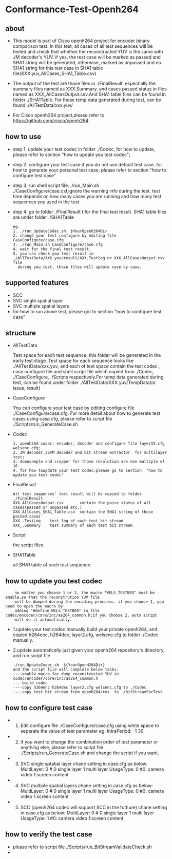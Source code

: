 
Conformance-Test-Openh264
==========================================
about
-----
-   This model is part of Cisco openh264 project for encoder binary comparison test.
	In this test, all cases of all test sequences will be tested and check that whether 
	the reconstructed YUV is the same with JM decoder's YUV. if yes, the test case 
	will be marked as passed and SHA1 string will be generated, otherwise, marked as unpassed 
	and no SHA1 string for this test case in SHA1 table file(XXX.yuv_AllCases_SHA1_Table.csv)

-   The output of the test are those files in ./FinalResult, espectially the summary files named as XXX.Summary.
	and cases passed status in files named as XXX_AllCasesOutput.csv.And SHA1 table files can be found in 
        folder  ./SHA1Table.
	For those temp data generated during test, can be found ./AllTestData/xxx.yuv/

-   For Cisco openh264 project,please refer to https://github.com/cisco/openh264. 
 
how to use
----------
-   step 1. update your test codec in folder ./Codec, for how to update, please refer to section 
	  "how to update you test codec";
-   step 2. configure your test case if you do not use default test case.
          for how to generate your personal test case, please refer to section "how to configure test case"	
-   step 3. run shell script file: ./run_Main.sh ./CaseConfigure/case.csf,ignore the warning info during the test.
	   test time  depends on how many cases you are running and 
	   how many test sequences you used in the test
-   step 4. go to folder ./FinalResult t for the final test result.
          SHA1 table files are under folder ./SHA1Table	

        eg.
        1. ./run_UpdateCodec.sh  $YourOpenh264Dir
        2. change your test configure by editing file CaseConfigure/case.cfg
        3. ./run_Main.sh CaseConfigure/case.cfg
        4. wait for the final test result.
        5. you can check you test result in ./AllTestData/XXX.yuv/result/XXX.Testlog or XXX_AllCasesOutput.csv file
          during you test, those files will update case by case.
      	


supported features
------------------
-  SCC 
-  SVC single spatial layer
-  SVC  multiple spatial layers
-  for how to run above test, please got to section "how to configure test case"
	  
structure
---------

-   AllTestData
 
	Test space for each test sequence, this folder will be generated in the early test stage.
	Test space for each sequence looks like ./AllTestData/xxx.yuv, and each of test space 
	contain the test codec , case configure file and shell script file which copied from
	./Codec, ./CaseConfigure, ./Scripts respectively.For temp data generated during test, can be found under 
	folder   ./AllTestData/XXX.yuv/TempData(or issue, result)
	
	 
-   CaseConfigure
  
	You can configure your test case by editing configure file ./CaseConfigure/case.cfg.
	For more detail about how to generate test cases using case.cfg, please refer to script
	file ./Scripts/run_GenerateCase.sh 

-   Codec
   
        1. openh264 codec: encoder, decoder and configure file layerXX.cfg welsenc.cfg; 
        2. JM decoder,JSVM decoder and bit stream extractor  for multilayer test;
        3. downsample and cropper for those resolution are non multiple of 16  
        4. for how toupdate your test codec,please go to section  "how to update you test codec"

-   FinalResult
  
        All test sequences' test result will be copied to folder ./FinalResult.
        XXX_AllCasesOutput.csv       contain the passe status of all cases(passed or unpassed etc.)
        XXX_AllCases_SHA1_Table.csv  contain the SHA1 string of those  passed cases
        XXX_.TestLog    test log of each test bit stream
        XXX_.Summary    test summary of each test bit stream

-   Script
   
    the script files 
	
-   SHA1Table
   
    all SHA1 table of each test sequence.


how to update you test codec
----------------------------
        no matter you choose 1 or 2, the macro "WELS_TESTBED" must be enable,so that the reconstrution YUV file 
        will be dumped during the encoding proccess. if you choose 1, you need to open the macro by 
        adding "#define WELS_TESTBED" in file codec/encoder/core/inc/as264_common.h;if you choose 2, auto script
        will do it automatically.

-	1.update your test codec manually
        build your private openh264, and copied  h264enc, h264dec, layer2.cfg, welsenc.cfg to folder ./Codec manually.

-	2.update automatically
        just given your openh264 repository's directory, and run script file 

        ./run_UpdateCodec.sh  ${YourOpenH264Dir}
        and the script file will complete below tasks:
        ----enable macro for dump reconstructed YUV in codec/encoder/core/inc/as264_common.h
        ----build codec
        ----copy h264enc h264dec layer2.cfg welsenc.cfg to ./Codec
        ----copy test bit stream from openh264/res  to ./BitStreamForTest
		

how to configure test case
--------------------------
-   1. Edit configure file ./CaseConfigure/case.cfg
    using white space to separate the value of test parameter
        eg: IntraPeriod:  -1   30  
-   2. if you want to change the combination order of test parameter or anything else,
     please refer to script file ./Scripts/run_GenerateCase.sh and change the script if you want.

-   3. SVC single sptatial layer
        chane setting in case.cfg as below:
          MultiLayer:    0            # 0 single layer  1 multi layer
          UsageType:     0            #0: camera video 1:screen content
-   4. SVC multiple spatial layers
        chane setting in case.cfg as below:
          MultiLayer:    0            # 0 single layer  1 multi layer
          UsageType:     0            #0: camera video 1:screen content
-   5. SCC (openh264 codec will support SCC in the futhure)
        chane setting in case.cfg as below:
          MultiLayer:    0            # 0 single layer  1 multi layer
          UsageType:     1            #0: camera video 1:screen content

how to verify  the test case
---------------------------
-   please refer to script file ./Scripts/run_BitStreamValidateCheck.sh
-   


